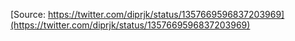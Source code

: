 [Source: https://twitter.com/diprjk/status/1357669596837203969](https://twitter.com/diprjk/status/1357669596837203969)